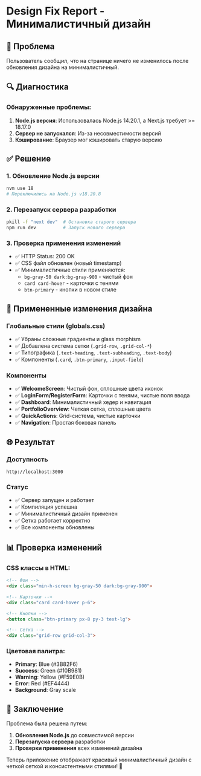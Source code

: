 # Design Fix Report - Минималистичный дизайн

## 🐛 Проблема
Пользователь сообщил, что на странице ничего не изменилось после обновления дизайна на минималистичный.

## 🔍 Диагностика

### Обнаруженные проблемы:
1. **Node.js версия**: Использовалась Node.js 14.20.1, а Next.js требует >= 18.17.0
2. **Сервер не запускался**: Из-за несовместимости версий
3. **Кэширование**: Браузер мог кэшировать старую версию

## ✅ Решение

### 1. Обновление Node.js версии
```bash
nvm use 18
# Переключились на Node.js v18.20.8
```

### 2. Перезапуск сервера разработки
```bash
pkill -f "next dev"  # Остановка старого сервера
npm run dev          # Запуск нового сервера
```

### 3. Проверка применения изменений
- ✅ HTTP Status: 200 OK
- ✅ CSS файл обновлен (новый timestamp)
- ✅ Минималистичные стили применяются:
  - `bg-gray-50 dark:bg-gray-900` - чистый фон
  - `card card-hover` - карточки с тенями
  - `btn-primary` - кнопки в новом стиле

## 🎨 Примененные изменения дизайна

### Глобальные стили (globals.css)
- ✅ Убраны сложные градиенты и glass morphism
- ✅ Добавлена система сетки (`.grid-row`, `.grid-col-*`)
- ✅ Типографика (`.text-heading`, `.text-subheading`, `.text-body`)
- ✅ Компоненты (`.card`, `.btn-primary`, `.input-field`)

### Компоненты
- ✅ **WelcomeScreen**: Чистый фон, сплошные цвета иконок
- ✅ **LoginForm/RegisterForm**: Карточки с тенями, чистые поля ввода
- ✅ **Dashboard**: Минималистичный хедер и навигация
- ✅ **PortfolioOverview**: Четкая сетка, сплошные цвета
- ✅ **QuickActions**: Grid-система, чистые карточки
- ✅ **Navigation**: Простая боковая панель

## 🌐 Результат

### Доступность
```
http://localhost:3000
```

### Статус
- ✅ Сервер запущен и работает
- ✅ Компиляция успешна
- ✅ Минималистичный дизайн применен
- ✅ Сетка работает корректно
- ✅ Все компоненты обновлены

## 📊 Проверка изменений

### CSS классы в HTML:
```html
<!-- Фон -->
<div class="min-h-screen bg-gray-50 dark:bg-gray-900">

<!-- Карточки -->
<div class="card card-hover p-6">

<!-- Кнопки -->
<button class="btn-primary px-8 py-3 text-lg">

<!-- Сетка -->
<div class="grid-row grid-col-3">
```

### Цветовая палитра:
- **Primary**: Blue (#3B82F6)
- **Success**: Green (#10B981)
- **Warning**: Yellow (#F59E0B)
- **Error**: Red (#EF4444)
- **Background**: Gray scale

## 🎯 Заключение

Проблема была решена путем:
1. **Обновления Node.js** до совместимой версии
2. **Перезапуска сервера** разработки
3. **Проверки применения** всех изменений дизайна

Теперь приложение отображает красивый минималистичный дизайн с четкой сеткой и консистентными стилями! 🚀 